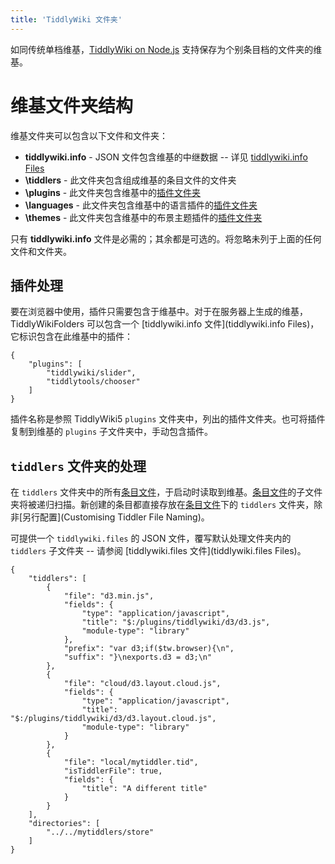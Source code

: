 ```yaml
---
title: 'TiddlyWiki 文件夹'
---
```


如同传统单档维基，[TiddlyWiki on Node.js](#TiddlyWiki%20on%20Node.js) 支持保存为个别条目档的文件夹的维基。

# 维基文件夹结构

维基文件夹可以包含以下文件和文件夹：

* **tiddlywiki.info** - JSON 文件包含维基的中继数据 -- 详见 [tiddlywiki.info Files](#tiddlywiki.info%20Files)
* **\tiddlers** - 此文件夹包含组成维基的条目文件的文件夹
* **\plugins** - 此文件夹包含维基中的[插件文件夹](PluginFolders)
* **\languages** - 此文件夹包含维基中的语言插件的[插件文件夹 ](PluginFolders) 
* **\themes** - 此文件夹包含维基中的布景主题插件的[插件文件夹](PluginFolders)

只有 **tiddlywiki.info** 文件是必需的；其余都是可选的。将忽略未列于上面的任何文件和文件夹。

## 插件处理

要在浏览器中使用，插件只需要包含于维基中。对于在服务器上生成的维基，TiddlyWikiFolders 可以包含一个 [tiddlywiki.info 文件](tiddlywiki.info Files)，它标识包含在此维基中的插件：

```
{
	"plugins": [
		"tiddlywiki/slider",
		"tiddlytools/chooser"
	]
}
```

插件名称是参照 TiddlyWiki5 `plugins` 文件夹中，列出的插件文件夹。也可将插件复制到维基的 `plugins` 子文件夹中，手动包含插件。

## `tiddlers` 文件夹的处理

在 `tiddlers` 文件夹中的所有[条目文件](TiddlerFiles)，于启动时读取到维基。[条目文件](TiddlerFiles)的子文件夹将被递归扫描。新创建的条目都直接存放在[条目文件](TiddlerFiles)下的 `tiddlers` 文件夹，除非[另行配置](Customising Tiddler File Naming)。

可提供一个  `tiddlywiki.files`  的 JSON 文件，覆写默认处理文件夹内的 `tiddlers` 子文件夹 -- 请参阅 [tiddlywiki.files 文件](tiddlywiki.files Files)。

```
{
	"tiddlers": [
		{
			"file": "d3.min.js",
			"fields": {
				"type": "application/javascript",
				"title": "$:/plugins/tiddlywiki/d3/d3.js",
				"module-type": "library"
			},
			"prefix": "var d3;if($tw.browser){\n",
			"suffix": "}\nexports.d3 = d3;\n"
		},
		{
			"file": "cloud/d3.layout.cloud.js",
			"fields": {
				"type": "application/javascript",
				"title": "$:/plugins/tiddlywiki/d3/d3.layout.cloud.js",
				"module-type": "library"
			}
		},
		{
			"file": "local/mytiddler.tid",
			"isTiddlerFile": true,
			"fields": {
				"title": "A different title"
			}
		}
	],
	"directories": [
		"../../mytiddlers/store"
	]
}
```
